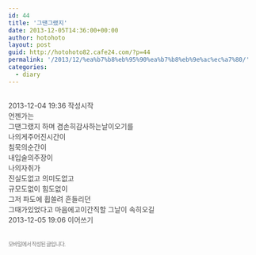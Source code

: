 ```yaml
---
id: 44
title: '그땐그랬지'
date: 2013-12-05T14:36:00+00:00
author: hotohoto
layout: post
guid: http://hotohoto82.cafe24.com/?p=44
permalink: '/2013/12/%ea%b7%b8%eb%95%90%ea%b7%b8%eb%9e%ac%ec%a7%80/'
categories:
  - diary
---
```



<div id="post-view40202113528" class="post-view pcol2 _param(1)" style="color: rgb(64, 64, 64); overflow-x: auto; overflow-y: hidden; width: 757px; position: relative; padding: 15px 0px; margin: 0px 0px 15px; clear: both; text-align: justify; line-height: 1.5; word-wrap: break-word;">
  <div align="left" style="line-height: 1.5;">
    2013-12-04 19:36 작성시작
  </div>
  
  <div align="left" style="line-height: 1.5;">
    언젠가는<br />그땐그랬지 하며 겸손히감사하는날이오기를<br />나의게주어진시간이<br />침묵의순간이<br />내입술의주장이<br />나의자취가<br />진실도없고 의미도없고<br />규모도없이 힘도없이<br />그저 파도에 휩쓸려 흔들리던<br />그때가있었다고 마음에고이간직할 그날이 속히오길
  </div>
  
  <div align="left" style="line-height: 1.5;">
    2013-12-05 19:06 이어쓰기
  </div>
</div>

<div class="blogapp_area" style="position: relative; z-index: 10; margin-bottom: 44px; color: rgb(0, 0, 0); font-family: Gulim; font-size:12pt; line-height: normal;">
  <div class="blogapp_info" style="font-family: 돋움, dotum; font-size: 11px; letter-spacing: -1px; line-height: 18px;">
    <span class="pcol2 fil7" style="opacity: 0.7; color: rgb(64, 64, 64);">모바일에서 작성된 글입니다.</span>&nbsp;
  </div>
</div>

<p>
</p>
